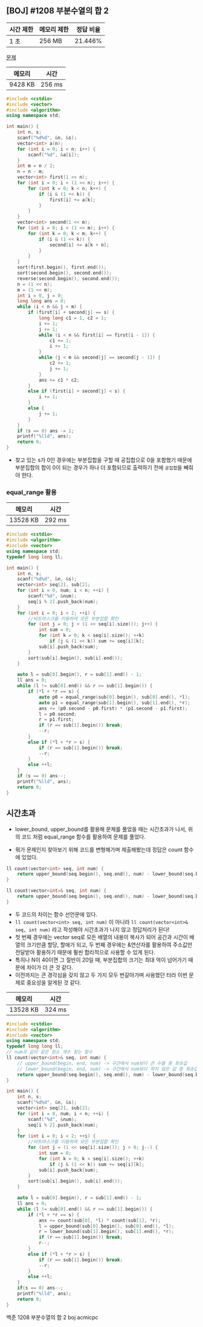 ## [BOJ] #1208 부분수열의 합 2

| 시간 제한 | 메모리 제한 | 정답 비율 |
| --------- | ----------- | --------- |
| 1 초      | 256 MB      | 21.446%   |

[문제](https://www.acmicpc.net/problem/1208)



| 메모리  | 시간   |
| ------- | ------ |
| 9428 KB | 256 ms |

```c++
#include <cstdio>
#include <vector>
#include <algorithm>
using namespace std;

int main() {
	int n, s;
	scanf("%d%d", &n, &s);
	vector<int> a(n);
	for (int i = 0; i < n; i++) {
		scanf("%d", &a[i]);
	}
	int m = n / 2;
	n = n - m;
	vector<int> first(1 << n);
	for (int i = 0; i < (1 << n); i++) {
		for (int k = 0; k < n; k++) {
			if (i & (1 << k)) {
				first[i] += a[k];
			}
		}
	}
	vector<int> second(1 << m);
	for (int i = 0; i < (1 << m); i++) {
		for (int k = 0; k < m; k++) {
			if (i & (1 << k)) {
				second[i] += a[k + n];
			}
		}
	}
	sort(first.begin(), first.end());
	sort(second.begin(), second.end());
	reverse(second.begin(), second.end());
	n = (1 << n);
	m = (1 << m);
	int i = 0, j = 0;
	long long ans = 0;
	while (i < n && j < m) {
		if (first[i] + second[j] == s) {
			long long c1 = 1, c2 = 1;
			i += 1;
			j += 1;
			while (i < n && first[i] == first[i - 1]) {
				c1 += 1;
				i += 1;
			}
			while (j < m && second[j] == second[j - 1]) {
				c2 += 1;
				j += 1;
			}
			ans += c1 * c2;
		}
		else if (first[i] + second[j] < s) {
			i += 1;
		}
		else {
			j += 1;
		}
	}
	if (s == 0) ans -= 1;
	printf("%lld", ans);
	return 0;
}
```

- 찾고 있는 s가 0인 경우에는 부분집합을 구할 때 공집합으로 0을 포함했기 때문에 부분집합의 합이 0이 되는 경우가 하나 더 포함되므로 출력하기 전에 `공집합`을 빼줘야 한다.

### equal_range 활용

| 메모리   | 시간   |
| -------- | ------ |
| 13528 KB | 292 ms |

```c++
#include <cstdio>
#include <algorithm>
#include <vector>
using namespace std;
typedef long long ll;

int main() {
	int n, s;
	scanf("%d%d", &n, &s);
	vector<int> seq[2], sub[2];
	for (int i = 0, num; i < n; ++i) {
		scanf("%d", &num);
		seq[i % 2].push_back(num);
	}
	for (int i = 0; i < 2; ++i) {
		//비트마스크를 이용하여 모든 부분집합 확인
		for (int j = 0; j < (1 << seq[i].size()); j++) {
			int sum = 0;
			for (int k = 0; k < seq[i].size(); ++k)
				if (j & (1 << k)) sum += seq[i][k];
			sub[i].push_back(sum);
		}
		sort(sub[i].begin(), sub[i].end());
	}

	auto l = sub[0].begin(), r = sub[1].end() - 1;
	ll ans = 0;
	while (l != sub[0].end() && r >= sub[1].begin()) {
		if (*l + *r == s) {
			auto p0 = equal_range(sub[0].begin(), sub[0].end(), *l);
			auto p1 = equal_range(sub[1].begin(), sub[1].end(), *r);
			ans += (p0.second - p0.first) * (p1.second - p1.first);
			l = p0.second;
			r = p1.first;
			if (r == sub[1].begin()) break;
			--r;
		}
		else if (*l + *r > s) {
			if (r == sub[1].begin()) break;
			--r;
		}
		else ++l;
	}
	if (s == 0) ans--;
	printf("%lld", ans);
	return 0;
}
```



## 시간초과 

- lower_bound, upper_bound를 활용해 문제를 풀었을 때는 시간초과가 나서, 위의 코드 처럼 equal_range 함수를 활용하여 문제를 풀었다.

- 뭐가 문제인지 찾아보기 위해 코드를 변형해가며 제출해봤는데 정답은 count 함수에 있었다.

```c++
ll count(vector<int> seq, int num) {
	return upper_bound(seq.begin(), seq.end(), num) - lower_bound(seq.begin(), seq.end(), num);
}
```

```c++
ll count(vector<int>& seq, int num) {
    return upper_bound(seq.begin(), seq.end(), num) - lower_bound(seq.begin(), seq.end(), num);
}
```

- 두 코드의 차이는 함수 선언문에 있다.
- `ll count(vector<int> seq, int num)` 이 아니라 `ll count(vector<int>& seq, int num)` 라고 작성해야 시간초과가 나지 않고 정답처리가 된다!
- 첫 번째 경우에는 vector<int> seq로 모든 배열의 내용이 복사가 되어 공간과 시간이 배열의 크기만큼 할당, 할애가 되고, 두 번째 경우에는 &연산자를 활용하여 주소값만 전달받아 활용하기 때문에 훨씬 합리적으로 사용할 수 있게 된다.
- 특히나 N이 40이면 그 절반이 20일 때, 부분집합의 크기는 최대 억이 넘어가기 때문에 차이가 더 큰 것 같다.
- 이전까지는 큰 경각심을 갖지 않고 두 가지 모두 번갈아가며 사용했던 터라 이번 문제로 중요성을 알게된 것 같다.

| 메모리   | 시간   |
| -------- | ------ |
| 13528 KB | 324 ms |

```c++
#include <cstdio>
#include <algorithm>
#include <vector>
using namespace std;
typedef long long ll;
// num과 값이 같은 원소 개수 찾는 함수
ll count(vector<int>& seq, int num) {
	// upper_bound(begin, end, num) -> 구간에서 num보다 큰 수들 중 최솟값
	// lower_bound(begin, end, num) -> 구간에서 num보다 작지 않은 값 중 최솟값
	return upper_bound(seq.begin(), seq.end(), num) - lower_bound(seq.begin(), seq.end(), num);
}

int main() {
	int n, s;
	scanf("%d%d", &n, &s);
	vector<int> seq[2], sub[2];
	for (int i = 0, num; i < n; ++i) {
		scanf("%d", &num);
		seq[i % 2].push_back(num);
	}
	for (int i = 0; i < 2; ++i) {
		//비트마스크를 이용하여 모든 부분집합 확인
		for (int j = (1 << seq[i].size()); j > 0; j--) {
			int sum = 0;
			for (int k = 0; k < seq[i].size(); ++k)
				if (j & (1 << k)) sum += seq[i][k];
			sub[i].push_back(sum);
		}
		sort(sub[i].begin(), sub[i].end());
	}

	auto l = sub[0].begin(), r = sub[1].end() - 1;
	ll ans = 0;
	while (l != sub[0].end() && r >= sub[1].begin()) {
		if (*l + *r == s) {
			ans += count(sub[0], *l) * count(sub[1], *r);
			l = upper_bound(sub[0].begin(), sub[0].end(), *l);
			r = lower_bound(sub[1].begin(), sub[1].end(), *r);
			if (r == sub[1].begin()) break;
			r--;
		}
		else if (*l + *r > s) {
			if (r == sub[1].begin()) break;
			--r;
		}
		else ++l;
	}
    if(s == 0) ans--;
	printf("%lld", ans);
	return 0;
}
```





백준 1208 부분수열의 합 2 boj acmicpc

